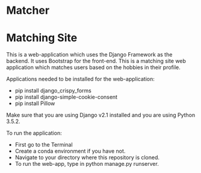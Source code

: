 # Matcher

# Matching Site

This is a web-application which uses the Django Framework as the backend. It uses Bootstrap for the front-end. This is a matching site web application which matches users based on the hobbies in their profile.

Applications needed to be installed for the web-application:
* pip install django_crispy_forms
* pip install django-simple-cookie-consent
* pip install Pillow

Make sure that you are using Django v2.1 installed and you are using Python 3.5.2.

To run the application:
* First go to the Terminal
* Create a conda environment if you have not.
* Navigate to your directory where this repository is cloned.
* To run the web-app, type in python manage.py runserver.
